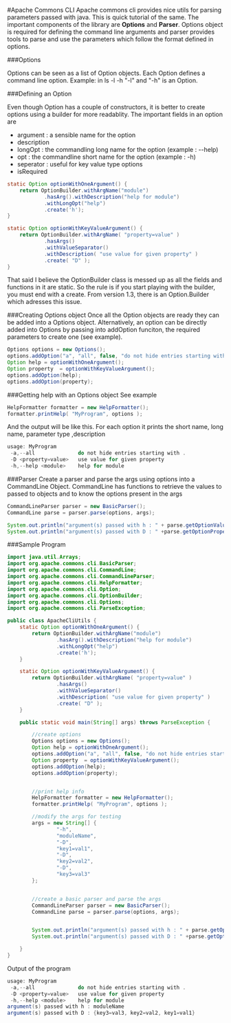 #Apache Commons CLI
Apache commons cli provides nice utils for parsing parameters passed with java. This is quick tutorial of the same. The important components of the library are **Options** and **Parser**. 
Options object is required for defining the command line arguments and parser provides tools to parse and use the parameters which follow the format defined in options.

###Options

Options can be seen as a list of Option objects. Each Option defines a command line option. 
Example: in ls -l -h  "-l" and "-h" is an Option.

###Defining an Option

Even though Option has a couple of constructors, it is better to create options using a builder for more readablity.
The important fields in an option are 
* argument : a sensible name for the option
* description 
* longOpt : the commandling long name for the option (example : --help)
* opt : the commandline short name for the option (example : -h)
* seperator : useful for key value type options
* isRequired 
```java
static Option optionWithOneArgument() {
    return OptionBuilder.withArgName("module")
            .hasArg().withDescription("help for module")
            .withLongOpt("help")
            .create('h');
}
```
```java
static Option optionWithKeyValueArgument() {
    return OptionBuilder.withArgName( "property=value" )
            .hasArgs()
            .withValueSeparator()
            .withDescription( "use value for given property" )
            .create( "D" );
}
```
That said I believe the OptionBuilder class is messed up as all the fields and functions in it are static. So the rule is if you start playing with the builder, you must end with a create. 
From version 1.3, there is an Option.Builder which adresses this issue.

###Creating Options object
Once all the Option objects are ready they can be added into a Options object. Alternatively, an option can be directly added into Options by passing into addOption funciton, the required parameters to create one (see example).
```java
Options options = new Options();
options.addOption("a", "all", false, "do not hide entries starting with .");
Option help = optionWithOneArgument();
Option property  = optionWithKeyValueArgument();
options.addOption(help);
options.addOption(property);

```
###Getting help with an Options object
See example
```java
HelpFormatter formatter = new HelpFormatter();
formatter.printHelp( "MyProgram", options );
```
And the output will be like this. For each option it prints the short name, long name, parameter type ,description
```java
usage: MyProgram
 -a,--all              do not hide entries starting with .
 -D <property=value>   use value for given property
 -h,--help <module>    help for module
```
###Parser
Create a parser and parse the args using options into a CommandLine Object. CommandLine has functions to retrieve the values to passed to objects and to know the options present in the args
```java
CommandLineParser parser = new BasicParser();
CommandLine parse = parser.parse(options, args);

System.out.println("argument(s) passed with h : " + parse.getOptionValue("h"));
System.out.println("argument(s) passed with D : " +parse.getOptionProperties("D"));
```
###Sample Program
```java
import java.util.Arrays;
import org.apache.commons.cli.BasicParser;
import org.apache.commons.cli.CommandLine;
import org.apache.commons.cli.CommandLineParser;
import org.apache.commons.cli.HelpFormatter;
import org.apache.commons.cli.Option;
import org.apache.commons.cli.OptionBuilder;
import org.apache.commons.cli.Options;
import org.apache.commons.cli.ParseException;

public class ApacheCliUtils {
    static Option optionWithOneArgument() {
        return OptionBuilder.withArgName("module")
                .hasArg().withDescription("help for module")
                .withLongOpt("help")
                .create('h');
    }

    static Option optionWithKeyValueArgument() {
        return OptionBuilder.withArgName( "property=value" )
                .hasArgs()
                .withValueSeparator()
                .withDescription( "use value for given property" )
                .create( "D" );
    }

    public static void main(String[] args) throws ParseException {

        //create options
        Options options = new Options();
        Option help = optionWithOneArgument();
        options.addOption("a", "all", false, "do not hide entries starting with .");
        Option property  = optionWithKeyValueArgument();
        options.addOption(help);
        options.addOption(property);


        //print help info
        HelpFormatter formatter = new HelpFormatter();
        formatter.printHelp( "MyProgram", options );

        //modify the args for testing
        args = new String[] {
                "-h",
                "moduleName",
                "-D",
                "key1=val1",
                "-D",
                "key2=val2",
                "-D",
                "key3=val3"
        };


        //create a basic parser and parse the args
        CommandLineParser parser = new BasicParser();
        CommandLine parse = parser.parse(options, args);


        System.out.println("argument(s) passed with h : " + parse.getOptionValue("h"));
        System.out.println("argument(s) passed with D : " +parse.getOptionProperties("D"));

    }
}

```
Output of the program
```java
usage: MyProgram
 -a,--all              do not hide entries starting with .
 -D <property=value>   use value for given property
 -h,--help <module>    help for module
argument(s) passed with h : moduleName
argument(s) passed with D : {key3=val3, key2=val2, key1=val1}
```

